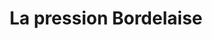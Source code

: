 ---
title: La pression Bordelaise
type: Blog
preview: /images/preview-la-pression-bordelaise.png
description: Blog sur la thematique de la biere à Bordeaux. Réalisé from scratch avec php et mySQL
period: Avril 2020
github: "https://github.com/romaric-g/BlogArt"
tags: ["web","server","ui"]
---
